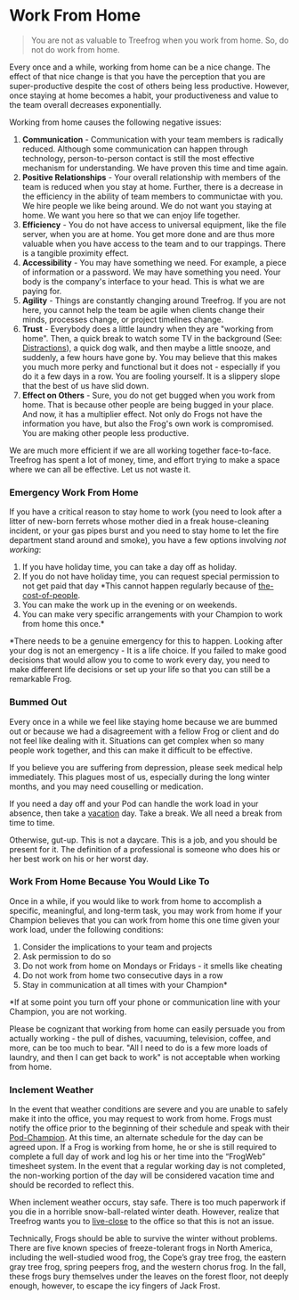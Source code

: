 # Work From Home

> You are not as valuable to Treefrog when you work from home. So, do not do work from home.

Every once and a while, working from home can be a nice change. The effect of that nice change is that you have the perception that you are super-productive despite the cost of others being less productive. However, once staying at home becomes a habit, your productiveness and value to the team overall decreases exponentially.

Working from home causes the following negative issues:

1. **Communication** - Communication with your team members is radically reduced. Although some communication can happen through technology, person-to-person contact is still the most effective mechanism for understanding. We have proven this time and time again.
2. **Positive Relationships** - Your overall relationship with members of the team is reduced when you stay at home. Further, there is a decrease in the efficiency in the ability of team members to communictae with you. We hire people we like being around. We do not want you staying at home. We want you here so that we can enjoy life together.
3. **Efficiency** - You do not have access to universal equipment, like the file server, when you are at home. You get more done and are thus more valuable when you have access to the team and to our trappings. There is a tangible proximity effect.
4. **Accessibility** - You may have something we need. For example, a piece of information or a password. We may have something you need. Your body is the company's interface to your head. This is what we are paying for.
5. **Agility** - Things are constantly changing around Treefrog. If you are not here, you cannot help the team be agile when clients change their minds, processes change, or project timelines change.
6. **Trust** - Everybody does a little laundry when they are "working from home". Then, a quick break to watch some TV in the background (See: [Distractions](manual/Distractions)), a quick dog walk, and then maybe a little snooze, and suddenly, a few hours have gone by. You may believe that this makes you much more perky and functional but it does not - especially if you do it a few days in a row. You are fooling yourself. It is a slippery slope that the best of us have slid down.
7. **Effect on Others** - Sure, you do not get bugged when you work from home. That is because other people are being bugged in your place. And now, it has a multiplier effect. Not only do Frogs not have the information you have, but also the Frog's own work is compromised. You are making other people less productive.

We are much more efficient if we are all working together face-to-face. Treefrog has spent a lot of money, time, and effort trying to make a space where we can all be effective. Let us not waste it.

### Emergency Work From Home

If you have a critical reason to stay home to work (you need to look after a litter of new-born ferrets whose mother died in a freak house-cleaning incident, or your gas pipes burst and you need to stay home to let the fire department stand around and smoke), you have a few options involving *not working*:

1. If you have holiday time, you can take a day off as holiday.
2. If you do not have holiday time, you can request special permission to not get paid that day *This cannot happen regularly because of [the-cost-of-people](manual/the-cost-of-people.md).
3. You can make the work up in the evening or on weekends.
4. You can make very specific arrangements with your Champion to work from home this once.*

*There needs to be a genuine emergency for this to happen. Looking after your dog is not an emergency - It is a life choice. If you failed to make good decisions that would allow you to come to work every day, you need to make different life decisions or set up your life so that you can still be a remarkable Frog.

### Bummed Out

Every once in a while we feel like staying home because we are bummed out or because we had a disagreement with a fellow Frog or client and do not feel like dealing with it. Situations can get complex when so many people work together, and this can make it difficult to be effective.

If you believe you are suffering from depression, please seek medical help immediately. This plagues most of us, especially during the long winter months, and you may need couselling or medication.

If you need a day off and your Pod can handle the work load in your absence, then take a [vacation](manual/vacation.md) day. Take a break. We all need a break from time to time.

Otherwise, gut-up. This is not a daycare. This is a job, and you should be present for it. The definition of a professional is someone who does his or her best work on his or her worst day.

### Work From Home Because You Would Like To

Once in a while, if you would like to work from home to accomplish a specific, meaningful, and long-term task, you may work from home if your Champion believes that you can work from home this one time given your work load, under the following conditions:

1. Consider the implications to your team and projects
2. Ask permission to do so
3. Do not work from home on Mondays or Fridays - it smells like cheating
4. Do not work from home two consecutive days in a row
5. Stay in communication at all times with your Champion*

*If at some point you turn off your phone or communication line with your Champion, you are not working.

Please be cognizant that working from home can easily persuade you from actually working - the pull of dishes, vacuuming, television, coffee, and more, can be too much to bear. "All I need to do is a few more loads of laundry, and then I can get back to work" is not acceptable when working from home.

### Inclement Weather

In the event that weather conditions are severe and you are unable to safely make it into the office, you may request to work from home. Frogs must notify the office prior to the beginning of their schedule and speak with their [Pod-Champion](manual/pod-champion.md). At this time, an alternate schedule for the day can be agreed upon. If a Frog is working from home, he or she is still required to complete a full day of work and log his or her time into the “FrogWeb” timesheet system. In the event that a regular working day is not completed, the non-working portion of the day will be considered vacation time and should be recorded to reflect this.

When inclement weather occurs, stay safe. There is too much paperwork if you die in a horrible snow-ball-related winter death. However, realize that Treefrog wants you to [live-close](manual/live-close.md) to the office so that this is not an issue.

Technically, Frogs should be able to survive the winter without problems. There are five known species of freeze-tolerant frogs in North America, including the well-studied wood frog, the Cope’s gray tree frog, the eastern gray tree frog, spring peepers frog, and the western chorus frog. In the fall, these frogs bury themselves under the leaves on the forest floor, not deeply enough, however, to escape the icy fingers of Jack Frost.


